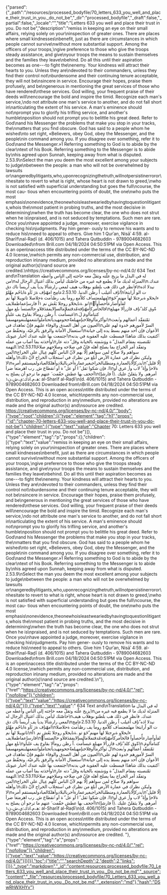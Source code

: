 {"parsed":{"_path":"/resources/processed_bodyfile/70_letters_633_you_well_and_place_their_trust_in_you._do_not_be","_dir":"processed_bodyfile","_draft":false,"_partial":false,"_locale":"","title":"Letters 633 you well and place their trust in you. Do not be","description":"remiss in keeping an eye on their small affairs, relying solely on your\ninspection of greater ones. There are places where small kindnesses\nbenefit, just as there are circumstances in which people cannot survive\nwithout more substantial support. Among the officers of your troops,\ngive preference to those who give the troops steady assistance, and give\nyour troops the means to sustain themselves and the families they leave\nbehind. Do all this until their aspiration becomes as one---to fight the\nenemy. Your kindness will attract their hearts to you. Unless they are\ndevoted to their commanders, unless they find their control not\nburdensome and their continuing tenure acceptable, they will not be\nsincere in service. Encourage their hopes, praise them profusely, and be\ngenerous in mentioning the great services of those who have rendered\nthese services. God willing, your frequent praise of their deeds will\nencourage the bold and inspire the timid. Recognize each man's service,\ndo not attribute one man's service to another, and do not fall short in\narticulating the extent of his service. A man's eminence should not\nprompt you to glorify his trifling service, and another's humble\nposition should not prompt you to belittle his great deed. Refer to God\nand his Messenger the problems that make you stop in your tracks, the\nmatters that you find obscure. God has said to a people whom he wished\nto set right, «Believers, obey God, obey the Messenger, and the people\nin command among you. If you disagree over something, refer it to God\nand the Messenger.»1 Referring something to God is to abide by the clear\ntext of his Book. Referring something to the Messenger is to abide by\nhis agreed upon Sunnah, keeping away from what is disputed. 2.53.9\nSelect the man you deem the most excellent among your subjects to judge\nbetween the people: a man who will not be overwhelmed by lawsuits or\nangeredbylitigants,who,uponrecognizingthetruth,willnotpersistinerroror\nhesitate to revert to what is right, whose heart is not drawn to greed,\nwho is not satisfied with superficial understanding but goes the full\ncourse, the most cau- tious when encountering points of doubt, the one\nwho puts the most emphasis\nonevidence,theonewhoisleastweariedbyhavingtoquestionlitigants,whois the\nmost patient in probing truths, and the most decisive in determining\nwhen the truth has become clear, the one who does not strut when he is\npraised, and is not seduced by temptations. Such men are rare. Once you\nhave appointed a judge, moreover, exercise vigilance in checking his\njudgments. Pay him gener- ously to remove his wants and to reduce his\nneed to appeal to others. Give him 1 Qurʾan, Nisāʾ 4:59. al-Sharīf\nal-Raḍī (d. 406/1015) and Tahera Qutbuddin - 9789004682603 Downloaded\nfrom Brill.com 04/18/2024 04:50:51PM via Open Access. This is an open\naccess title distributed under the terms of the CC BY-NC-ND 4.0 license,\nwhich permits any non-commercial use, distribution, and reproduction in\nany medium, provided no alterations are made and the original author(s)\nand source are credited.\nhttps://creativecommons.org/licenses/by-nc-nd/4.0/ 634 Text and\nTranslation له في البذل ما يزيح علّته وتقلّ معه حاجته إلى الناس وأعطه من\nالمنزلة لديك ما لا يطمع فيه غيره من خاصّتك ليأمن بذلك ٱغتيال الرجال له\nعندك. فٱنظر في ذلك هب بلطتو ىوهلاب هيف لمعي رارشألا يديأ يف اًريسأ ناك دق\nنيدلا اذه ّنإف اًغيلب اً رظن الدنيا. 2.53.10عامِج امهّنإف ةرَ ثَأو ةاباحُم مهِّلوُ\nت الو اًرابتخٱ مهلمعتسٱف كلاّمع رومأ يف رظنٱّمث ةحلاصلا تاتويبلا لهأ نم\nءايحلاو ةبرجتلا لهأ مهنم ّخَوَ تو .ةنايخلاو روجلا بَعُش نم ١اً فارسإعماطملايف\nّلقأواًضارعأّحصأواً قالخأمركأمهّنإفةمّدقتملامالسإلايفمَدَقلاو حالصتسٱ ىلع مهل\nةّوق كلذ ّنإف قازرألا مهيلع غبسأّمث .اً رظن رومألا بقاوع يف غلبأو\n.كتنامأاومَ لَ ثوأكرمأاوفلاخنإمهيلعةّجحومهيديأتحتاملوانتنعمهلىنغومهسفنأ\nثمّتفقّد أعمالهم وٱبعث العيون من أهل الصدق والوفاء عليهم فإنّ تعاهدك في\nالسرّ لأمورهم حَدوة لهم على ٱستعمال الأمانة والرفق بالرعيّة. وتحفّظ من\nالأعوان فإن أحد منهم بسط يده إلى خيانة ٱجتمعت بها عليه عندك أخبار عيونك\nٱكتفيت بذلك شاهدًا فبسطت عليه العقوبة في بدنه وأخذته بما أصاب من عمله\nثمّنصبته بمقام المذل ّ ة ووَسَمته بالخيانة وقل ّ دته عار التهمة.\n2.53.11وتفقّد أمر الخراج بما يصلح أهله فإنّ في صلاحه وصلاحهم صلاحًا لمن\nسواهم ولا صلاح لمن سواهم إلّا بهم لأنّ الناس كلّهم عِيال على الخراج وأهله.\nوليكن نظرك في عمارة الأرض أبلغ من نظرك في ٱستجلاب الخراج لأنّ ذلك لا\nيدركإلّابالعمارة.ومنطلبالخراجبغيرعمارةأخربالبلادوأهلكالعبادولميستقم أمره\nإلّا قليل ً ا. فإن شكوا ثقل ً ا أو عل ّ ة أو ٱنقطاع ش ِ رب اهرمتغٱ ضرأ\nةلاحإ وأٍةَ ّ لاب وأ ٍ غرق أو أجحف بها عطش خفّفت َ عنهم ما ترجو أن يصلح به\nأمرهم. ولا يثقلنّ عليك .⟨اً فارشإ⟩ :ھ،م.اذك:ي،ش،ن١ al-Sharīf al-Raḍī\n(d. 406/1015) and Tahera Qutbuddin - 9789004682603 Downloaded from\nBrill.com 04/18/2024 04:50:51PM via Open Access. This is an open access\ntitle distributed under the terms of the CC BY-NC-ND 4.0 license, which\npermits any non-commercial use, distribution, and reproduction in any\nmedium, provided no alterations are made and the original author(s) and\nsource are credited. https://creativecommons.org/licenses/by-nc-nd/4.0/","body":{"type":"root","children":[{"type":"element","tag":"h1","props":{"id":"chapter-70-letters-633-you-well-and-place-their-trust-in-you-do-not-be"},"children":[{"type":"text","value":"Chapter 70: Letters 633 you well and place their trust in you. Do not be"}]},{"type":"element","tag":"p","props":{},"children":[{"type":"text","value":"remiss in keeping an eye on their small affairs, relying solely on your\ninspection of greater ones. There are places where small kindnesses\nbenefit, just as there are circumstances in which people cannot survive\nwithout more substantial support. Among the officers of your troops,\ngive preference to those who give the troops steady assistance, and give\nyour troops the means to sustain themselves and the families they leave\nbehind. Do all this until their aspiration becomes as one---to fight the\nenemy. Your kindness will attract their hearts to you. Unless they are\ndevoted to their commanders, unless they find their control not\nburdensome and their continuing tenure acceptable, they will not be\nsincere in service. Encourage their hopes, praise them profusely, and be\ngenerous in mentioning the great services of those who have rendered\nthese services. God willing, your frequent praise of their deeds will\nencourage the bold and inspire the timid. Recognize each man's service,\ndo not attribute one man's service to another, and do not fall short in\narticulating the extent of his service. A man's eminence should not\nprompt you to glorify his trifling service, and another's humble\nposition should not prompt you to belittle his great deed. Refer to God\nand his Messenger the problems that make you stop in your tracks, the\nmatters that you find obscure. God has said to a people whom he wished\nto set right, «Believers, obey God, obey the Messenger, and the people\nin command among you. If you disagree over something, refer it to God\nand the Messenger.»1 Referring something to God is to abide by the clear\ntext of his Book. Referring something to the Messenger is to abide by\nhis agreed upon Sunnah, keeping away from what is disputed. 2.53.9\nSelect the man you deem the most excellent among your subjects to judge\nbetween the people: a man who will not be overwhelmed by lawsuits or\nangeredbylitigants,who,uponrecognizingthetruth,willnotpersistinerroror\nhesitate to revert to what is right, whose heart is not drawn to greed,\nwho is not satisfied with superficial understanding but goes the full\ncourse, the most cau- tious when encountering points of doubt, the one\nwho puts the most emphasis\nonevidence,theonewhoisleastweariedbyhavingtoquestionlitigants,whois the\nmost patient in probing truths, and the most decisive in determining\nwhen the truth has become clear, the one who does not strut when he is\npraised, and is not seduced by temptations. Such men are rare. Once you\nhave appointed a judge, moreover, exercise vigilance in checking his\njudgments. Pay him gener- ously to remove his wants and to reduce his\nneed to appeal to others. Give him 1 Qurʾan, Nisāʾ 4:59. al-Sharīf\nal-Raḍī (d. 406/1015) and Tahera Qutbuddin - 9789004682603 Downloaded\nfrom Brill.com 04/18/2024 04:50:51PM via Open Access. This is an open\naccess title distributed under the terms of the CC BY-NC-ND 4.0 license,\nwhich permits any non-commercial use, distribution, and reproduction in\nany medium, provided no alterations are made and the original author(s)\nand source are credited.\n"},{"type":"element","tag":"a","props":{"href":"https://creativecommons.org/licenses/by-nc-nd/4.0/","rel":["nofollow"]},"children":[{"type":"text","value":"https://creativecommons.org/licenses/by-nc-nd/4.0/"}]},{"type":"text","value":" 634 Text and\nTranslation له في البذل ما يزيح علّته وتقلّ معه حاجته إلى الناس وأعطه من\nالمنزلة لديك ما لا يطمع فيه غيره من خاصّتك ليأمن بذلك ٱغتيال الرجال له\nعندك. فٱنظر في ذلك هب بلطتو ىوهلاب هيف لمعي رارشألا يديأ يف اًريسأ ناك دق\nنيدلا اذه ّنإف اًغيلب اً رظن الدنيا. 2.53.10عامِج امهّنإف ةرَ ثَأو ةاباحُم مهِّلوُ\nت الو اًرابتخٱ مهلمعتسٱف كلاّمع رومأ يف رظنٱّمث ةحلاصلا تاتويبلا لهأ نم\nءايحلاو ةبرجتلا لهأ مهنم ّخَوَ تو .ةنايخلاو روجلا بَعُش نم ١اً فارسإعماطملايف\nّلقأواًضارعأّحصأواً قالخأمركأمهّنإفةمّدقتملامالسإلايفمَدَقلاو حالصتسٱ ىلع مهل\nةّوق كلذ ّنإف قازرألا مهيلع غبسأّمث .اً رظن رومألا بقاوع يف غلبأو\n.كتنامأاومَ لَ ثوأكرمأاوفلاخنإمهيلعةّجحومهيديأتحتاملوانتنعمهلىنغومهسفنأ\nثمّتفقّد أعمالهم وٱبعث العيون من أهل الصدق والوفاء عليهم فإنّ تعاهدك في\nالسرّ لأمورهم حَدوة لهم على ٱستعمال الأمانة والرفق بالرعيّة. وتحفّظ من\nالأعوان فإن أحد منهم بسط يده إلى خيانة ٱجتمعت بها عليه عندك أخبار عيونك\nٱكتفيت بذلك شاهدًا فبسطت عليه العقوبة في بدنه وأخذته بما أصاب من عمله\nثمّنصبته بمقام المذل ّ ة ووَسَمته بالخيانة وقل ّ دته عار التهمة.\n2.53.11وتفقّد أمر الخراج بما يصلح أهله فإنّ في صلاحه وصلاحهم صلاحًا لمن\nسواهم ولا صلاح لمن سواهم إلّا بهم لأنّ الناس كلّهم عِيال على الخراج وأهله.\nوليكن نظرك في عمارة الأرض أبلغ من نظرك في ٱستجلاب الخراج لأنّ ذلك لا\nيدركإلّابالعمارة.ومنطلبالخراجبغيرعمارةأخربالبلادوأهلكالعبادولميستقم أمره\nإلّا قليل ً ا. فإن شكوا ثقل ً ا أو عل ّ ة أو ٱنقطاع ش ِ رب اهرمتغٱ ضرأ\nةلاحإ وأٍةَ ّ لاب وأ ٍ غرق أو أجحف بها عطش خفّفت َ عنهم ما ترجو أن يصلح به\nأمرهم. ولا يثقلنّ عليك .⟨اً فارشإ⟩ :ھ،م.اذك:ي،ش،ن١ al-Sharīf al-Raḍī\n(d. 406/1015) and Tahera Qutbuddin - 9789004682603 Downloaded from\nBrill.com 04/18/2024 04:50:51PM via Open Access. This is an open access\ntitle distributed under the terms of the CC BY-NC-ND 4.0 license, which\npermits any non-commercial use, distribution, and reproduction in any\nmedium, provided no alterations are made and the original author(s) and\nsource are credited. "},{"type":"element","tag":"a","props":{"href":"https://creativecommons.org/licenses/by-nc-nd/4.0/","rel":["nofollow"]},"children":[{"type":"text","value":"https://creativecommons.org/licenses/by-nc-nd/4.0/"}]}]}],"toc":{"title":"","searchDepth":2,"depth":2,"links":[]}},"_type":"markdown","_id":"content:resources:processed_bodyfile:70_Letters_633_you_well_and_place_their_trust_in_you._Do_not_be.md","_source":"content","_file":"resources/processed_bodyfile/70_Letters_633_you_well_and_place_their_trust_in_you._Do_not_be.md","_extension":"md"},"hash":"DSwRhWXHYv"}